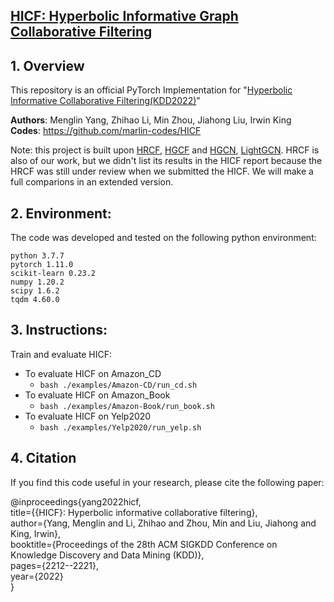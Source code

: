 ## [HICF: Hyperbolic Informative Graph Collaborative Filtering](https://arxiv.org/abs/2207.09051)

## 1. Overview
This repository is an official PyTorch Implementation for "[Hyperbolic Informative Collaborative Filtering(KDD2022)](https://arxiv.org/abs/2207.09051)"

**Authors**: Menglin Yang, Zhihao Li, Min Zhou, Jiahong Liu, Irwin King \
**Codes**: https://github.com/marlin-codes/HICF

Note: this project is built upon [HRCF](https://github.com/marlin-codes/HRCF), [HGCF](https://github.com/layer6ai-labs/HGCF) and [HGCN](https://github.com/HazyResearch/hgcn), [LightGCN](https://github.com/gusye1234/LightGCN-PyTorch). HRCF is also of our work, but we didn't list its results in the HICF report because the HRCF was still under review when we submitted the HICF. We will make a full comparions in an extended version.

<a name="Environment"/>

## 2. Environment:

The code was developed and tested on the following python environment: 
```
python 3.7.7
pytorch 1.11.0
scikit-learn 0.23.2
numpy 1.20.2
scipy 1.6.2
tqdm 4.60.0
```
<a name="instructions"/>

## 3. Instructions:

Train and evaluate HICF:

- To evaluate HICF on Amazon_CD 
  - `bash ./examples/Amazon-CD/run_cd.sh`
- To evaluate HICF on Amazon_Book
   - `bash ./examples/Amazon-Book/run_book.sh`
- To evaluate HICF on Yelp2020
    - `bash ./examples/Yelp2020/run_yelp.sh`

<a name="citation"/>

## 4. Citation

If you find this code useful in your research, please cite the following paper:

@inproceedings{yang2022hicf, \
  title={{HICF}: Hyperbolic informative collaborative filtering}, \
  author={Yang, Menglin and Li, Zhihao and Zhou, Min and Liu, Jiahong and King, Irwin}, \
  booktitle={Proceedings of the 28th ACM SIGKDD Conference on Knowledge Discovery and Data Mining (KDD)},\
  pages={2212--2221},\
  year={2022}\
}
